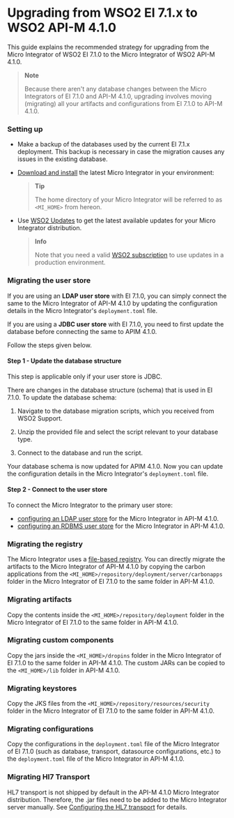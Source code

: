 # Upgrading from WSO2 EI 7.1.x to WSO2 API-M 4.1.0

This guide explains the recommended strategy for upgrading from the Micro Integrator of WSO2 EI 7.1.0 to the Micro Integrator of WSO2 API-M 4.1.0. 

>**Note**
>
>Because there aren't any database changes between the Micro Integrators of EI 7.1.0 and API-M 4.1.0, upgrading involves moving (migrating) all your artifacts and configurations from EI 7.1.0 to API-M 4.1.0.

### Setting up

- Make a backup of the databases used by the current EI 7.1.x deployment. This backup is necessary in case the migration causes any issues in the existing database.
- [Download and install](https://apim.docs.wso2.com/en/4.1.0/install-and-setup/install/installing-the-product/installing-mi) the latest Micro Integrator in your environment:

  >**Tip**
  > 
  >The home directory of your Micro Integrator will be referred to as `<MI_HOME>` from hereon.

- Use [WSO2 Updates](https://updates.docs.wso2.com/en/latest/updates/overview/) to get the latest available updates for your Micro Integrator distribution.

	>**Info**
    >
	>Note that you need a valid [WSO2 subscription](https://wso2.com/subscription) to use updates in a production environment.

### Migrating the user store

If you are using an **LDAP user store** with EI 7.1.0, you can simply connect the same to the Micro Integrator of API-M 4.1.0 by updating the configuration details in the Micro Integrator's `deployment.toml` file. 

If you are using a **JDBC user store** with EI 7.1.0, you need to first update the database before connecting the same to APIM 4.1.0.

Follow the steps given below.

#### Step 1 - Update the database structure

This step is applicable only if your user store is JDBC. 

There are changes in the database structure (schema) that is used in EI 7.1.0. To update the database schema:

1. Navigate to the database migration scripts, which you received from WSO2 Support.

2. Unzip the provided file and select the script relevant to your database type.

3. Connect to the database and run the script.

Your database schema is now updated for APIM 4.1.0. Now you can update the configuration details in the Micro Integrator's `deployment.toml` file.

#### Step 2 - Connect to the user store

To connect the Micro Integrator to the primary user store:

-	[configuring an LDAP user store](https://apim.docs.wso2.com/en/4.1.0/install-and-setup/setup/mi-setup/user_stores/setting_up_a_userstore/#configuring-an-ldap-user-store) for the Micro Integrator in API-M 4.1.0.
-	[configuring an RDBMS user store](https://apim.docs.wso2.com/en/4.1.0/install-and-setup/setup/mi-setup/user_stores/setting_up_a_userstore/#configuring-an-rdbms-user-store) for the Micro Integrator in API-M 4.1.0.

### Migrating the registry

The Micro Integrator uses a [file-based registry](https://apim.docs.wso2.com/en/4.1.0/install-and-setup/setup/mi-setup/deployment/file_based_registry). You can directly migrate the artifacts to the Micro Integrator of API-M 4.1.0 by copying the carbon applications from the `<MI_HOME>/repository/deployment/server/carbonapps` folder in the Micro Integrator of EI 7.1.0 to the same folder in API-M 4.1.0. 

### Migrating artifacts

Copy the contents inside the `<MI_HOME>/repository/deployment` folder in the Micro Integrator of EI 7.1.0 to the same folder in API-M 4.1.0.

### Migrating custom components

Copy the jars inside the `<MI_HOME>/dropins` folder in the Micro Integrator of EI 7.1.0 to the same folder in API-M 4.1.0. The custom JARs can be copied to the `<MI_HOME>/lib` folder in API-M 4.1.0.

### Migrating keystores

Copy the JKS files from the `<MI_HOME>/repository/resources/security` folder in the Micro Integrator of EI 7.1.0 to the same folder in API-M 4.1.0.

### Migrating configurations

Copy the configurations in the `deployment.toml` file of the Micro Integrator of EI 7.1.0 (such as database, transport, datasource configurations, etc.) to the `deployment.toml` file of the Micro Integrator in API-M 4.1.0.

### Migrating Hl7 Transport

HL7 transport is not shipped by default in the API-M 4.1.0 Micro Integrator distribution. Therefore, the .jar files need to be added to the Micro Integrator server manually. See [Configuring the HL7 transport](https://apim.docs.wso2.com/en/4.1.0/install-and-setup/setup/mi-setup/transport_configurations/configuring-transports/#configuring-the-hl7-transport) for details.
